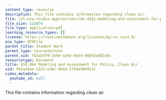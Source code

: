 ```yaml
---
content_type: resource
description: This file contains information regarding clean air.
file: /ol-ocw-studio-app/courses/ids-410j-modeling-and-assessment-for-policy-spring-2013/5b3a49ae5123e3bc0b542764e58d413c_MITESD_864S13_ClanAir_Case.pdf
file_size: 113474
file_type: application/pdf
learning_resource_types: []
license: https://creativecommons.org/licenses/by-nc-sa/4.0/
ocw_type: OCWFile
parent_title: Student Work
parent_type: CourseSection
parent_uid: fd3a5df9-3a9d-a26e-6e54-860d5ad8146c
resourcetype: Document
title: ESD.864 Modeling and Assessment for Policy, Clean Air
uid: 5b3a49ae-5123-e3bc-0b54-2764e58d413c
video_metadata:
  youtube_id: null
---
```

This file contains information regarding clean air.